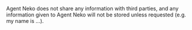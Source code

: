 Agent Neko does not share any information with third parties, and any information given to Agent Neko will not be stored unless requested (e.g. my name is ...).
